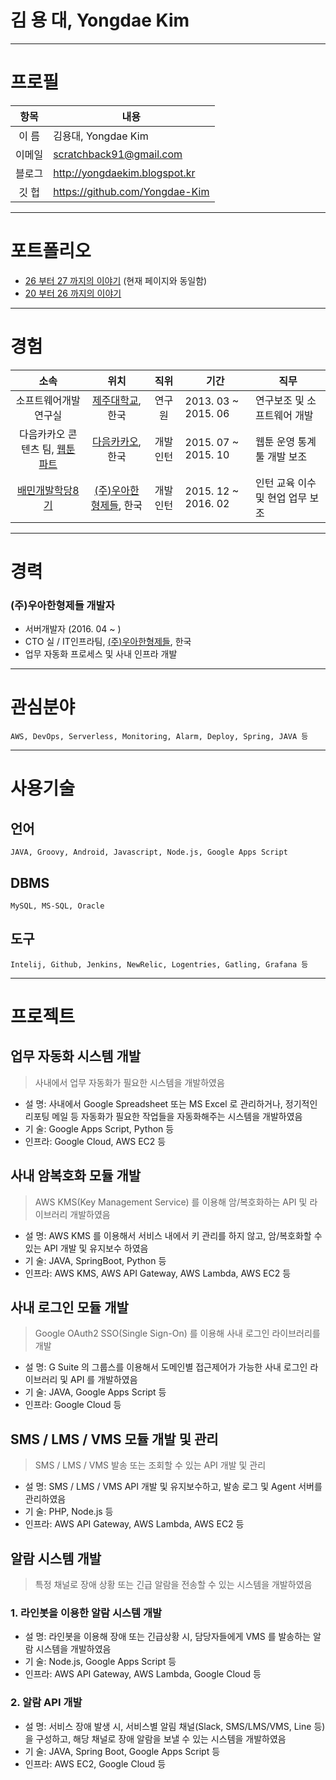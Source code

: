 # 김 용 대, Yongdae Kim

---

# 프로필
항목 | 내용
:-: | -
이 름 | 김용대, Yongdae Kim
이메일 | scratchback91@gmail.com
블로그 | http://yongdaekim.blogspot.kr
깃 헙 | https://github.com/Yongdae-Kim

---

# 포트폴리오
* [26 부터 27 까지의 이야기](https://github.com/Yongdae-Kim/portfolio/blob/master/from26to27.md "26부터 27까지의 이야기") (현재 페이지와 동일함)
* [20 부터 26 까지의 이야기](http://yongdae-kim.github.io/portfolio/from20to26 "20부터 26까지의 이야기")

---

# 경험

소속 | 위치 | 직위 | 기간 | 직무
:-: | :-: | :-: | - | -
소프트웨어개발 연구실 | [제주대학교](http://www.jejunu.ac.kr/main "제주대학교"), 한국 | 연구원  | 2013. 03 ~ 2015. 06 | 연구보조 및 소프트웨어 개발
다음카카오 콘텐츠 팀, [웹툰 파트](http://webtoon.daum.net/ "웹툰") | [다음카카오](http://www.daum.net/ "다음카카오"), 한국 | 개발 인턴 | 2015. 07 ~ 2015. 10 | 웹툰 운영 통계 툴 개발 보조
[배민개발학당8기](http://www.woowahan.com/배민개발학당-2/ "배민개발학당8기") | [(주)우아한형제들](http://www.woowahan.com/ "(주)우아한형제들"), 한국 | 개발 인턴 | 2015. 12 ~ 2016. 02 | 인턴 교육 이수 및 현업 업무 보조

---

# 경력

### (주)우아한형제들 개발자
* 서버개발자 (2016. 04 ~ )
* CTO 실 / IT인프라팀, [(주)우아한형제들](http://www.woowahan.com/ "(주)우아한형제들"), 한국
* 업무 자동화 프로세스 및 사내 인프라 개발

---

# 관심분야
```
AWS, DevOps, Serverless, Monitoring, Alarm, Deploy, Spring, JAVA 등
```

---

# 사용기술
## 언어
```
JAVA, Groovy, Android, Javascript, Node.js, Google Apps Script
``` 
## DBMS
```
MySQL, MS-SQL, Oracle
``` 
## 도구
```
Intelij, Github, Jenkins, NewRelic, Logentries, Gatling, Grafana 등
``` 
---

# 프로젝트
## 업무 자동화 시스템 개발
> 사내에서 업무 자동화가 필요한 시스템을 개발하였음 

* 설 명: 사내에서 Google Spreadsheet 또는 MS Excel 로 관리하거나, 정기적인 리포팅 메일 등 자동화가 필요한 작업들을 자동화해주는 시스템을 개발하였음
* 기 술: Google Apps Script, Python 등
* 인프라: Google Cloud, AWS EC2 등

## 사내 암복호화 모듈 개발
> AWS KMS(Key Management Service) 를 이용해 암/복호화하는 API 및 라이브러리 개발하였음

* 설 명: AWS KMS 를 이용해서 서비스 내에서 키 관리를 하지 않고, 암/복호화할 수 있는 API 개발 및 유지보수 하였음
* 기 술: JAVA, SpringBoot, Python 등
* 인프라: AWS KMS, AWS API Gateway, AWS Lambda, AWS EC2 등

## 사내 로그인 모듈 개발
> Google OAuth2 SSO(Single Sign-On) 를 이용해 사내 로그인 라이브러리를 개발

* 설 명: G Suite 의 그룹스를 이용해서 도메인별 접근제어가 가능한 사내 로그인 라이브러리 및 API 를 개발하였음
* 기 술: JAVA, Google Apps Script 등
* 인프라: Google Cloud 등

## SMS / LMS / VMS 모듈 개발 및 관리
> SMS / LMS / VMS 발송 또는 조회할 수 있는 API 개발 및 관리

* 설 명: SMS / LMS / VMS API 개발 및 유지보수하고, 발송 로그 및 Agent 서버를 관리하였음
* 기 술: PHP, Node.js 등
* 인프라: AWS API Gateway, AWS Lambda, AWS EC2 등

## 알람 시스템 개발
> 특정 채널로 장애 상황 또는 긴급 알람을 전송할 수 있는 시스템을 개발하였음

### 1. 라인봇을 이용한 알람 시스템 개발
* 설 명: 라인봇을 이용해 장애 또는 긴급상황 시, 담당자들에게 VMS 를 발송하는 알람 시스템을 개발하였음 
* 기 술: Node.js, Google Apps Script 등
* 인프라: AWS API Gateway, AWS Lambda, Google Cloud 등

### 2. 알람 API 개발
* 설 명: 서비스 장애 발생 시, 서비스별 알림 채널(Slack, SMS/LMS/VMS, Line 등)을 구성하고, 해당 채널로 장애 알람을 보낼 수 있는 시스템을 개발하였음 
* 기 술: JAVA, Spring Boot, Google Apps Script 등
* 인프라: AWS EC2, Google Cloud 등




